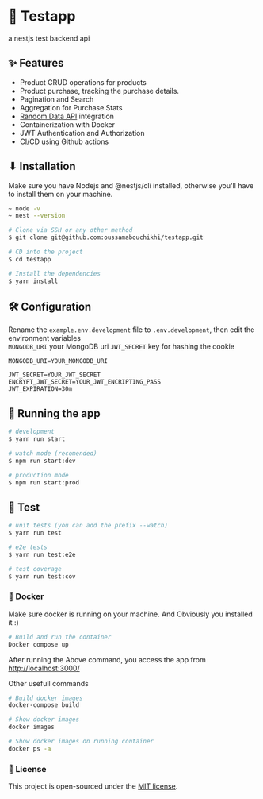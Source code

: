 # 🎯 Testapp

a nestjs test backend api

## ✨ Features

- Product CRUD operations for products
- Product purchase, tracking the purchase details.
- Pagination and Search
- Aggregation for Purchase Stats
- [Random Data API](https://random-data-api.com/api/v2/credit_cards?size=100) integration
- Containerization with Docker
- JWT Authentication and Authorization
- CI/CD using Github actions

## ⬇ Installation

Make sure you have Nodejs and @nestjs/cli installed, otherwise you'll have to install them on your machine.

```bash
~ node -v
~ nest --version
```

```bash
# Clone via SSH or any other method
$ git clone git@github.com:oussamabouchikhi/testapp.git

# CD into the project
$ cd testapp

# Install the dependencies
$ yarn install
```

## 🛠️ Configuration

Rename the `example.env.development` file to `.env.development`, then edit the environment variables \
`MONGODB_URI` your MongoDB uri
`JWT_SECRET` key for hashing the cookie

```.env.development
MONGODB_URI=YOUR_MONGODB_URI

JWT_SECRET=YOUR_JWT_SECRET
ENCRYPT_JWT_SECRET=YOUR_JWT_ENCRIPTING_PASS
JWT_EXPIRATION=30m
```

## 🚀 Running the app

```bash
# development
$ yarn run start

# watch mode (recomended)
$ npm run start:dev

# production mode
$ npm run start:prod
```

## 🧪 Test

```bash
# unit tests (you can add the prefix --watch)
$ yarn run test

# e2e tests
$ yarn run test:e2e

# test coverage
$ yarn run test:cov
```

### 🐳 Docker

Make sure docker is running on your machine. And Obviously you installed it :)

```bash
# Build and run the container
Docker compose up
```

After running the Above command, you access the app from <http://localhost:3000/>

Other usefull commands

```bash
# Build docker images
docker-compose build

# Show docker images
docker images

# Show docker images on running container
docker ps -a
```

### 📄 License

This project is open-sourced under the [MIT license](https://opensource.org/licenses/MIT).
